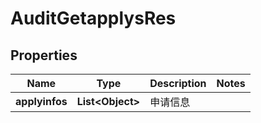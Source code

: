 # AuditGetapplysRes

## Properties
Name | Type | Description | Notes
------------ | ------------- | ------------- | -------------
**applyinfos** | **List&lt;Object&gt;** | 申请信息 | 
